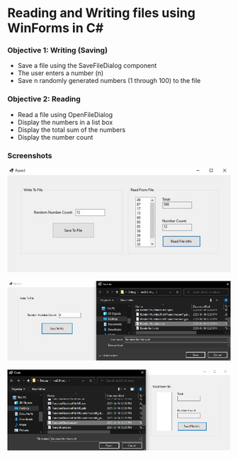 # Reading and Writing files using WinForms in C#
### Objective 1: Writing (Saving)
- Save a file using the SaveFileDialog component
- The user enters a number (n)
- Save n randomly generated numbers (1 through 100) to the file
### Objective 2: Reading
- Read a file using OpenFileDialog
- Display the numbers in a list box
- Display the total sum of the numbers
- Display the number count

### Screenshots
![Saving](https://github.com/Dkaban/ReadWrite-WinForms/blob/main/WinForm_SS3.jpg?raw=true)&nbsp;&nbsp;&nbsp;&nbsp;
![Reading](https://github.com/Dkaban/ReadWrite-WinForms/blob/main/WinForm_SS2.jpg?raw=true)&nbsp;&nbsp;&nbsp;&nbsp;
![WinForm](https://github.com/Dkaban/ReadWrite-WinForms/blob/main/WinForm_SS1.jpg?raw=true)&nbsp;&nbsp;&nbsp;&nbsp;
